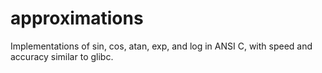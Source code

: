 # approximations
Implementations of sin, cos, atan, exp, and log in ANSI C, with speed and accuracy similar to glibc.
